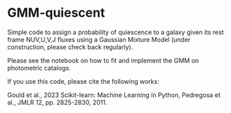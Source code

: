 # GMM-quiescent
Simple code to assign a probability of quiescence to a galaxy given its rest frame NUV,U,V,J fluxes using a Gaussian Mixture Model (under construction, please check back regularly).

Please see the notebook on how to fit and implement the GMM on photometric catalogs. 

If you use this code, please cite the following works: 

Gould et al., 2023
Scikit-learn: Machine Learning in Python, Pedregosa et al., JMLR 12, pp. 2825-2830, 2011.
